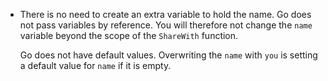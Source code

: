 - There is no need to create an extra variable to hold the name. Go does not pass variables by reference. 
You will therefore not change the `name` variable beyond the scope of the `ShareWith` function.

  Go does not have default values. Overwriting the `name` with `you` is setting a default value for `name` if it is empty.
